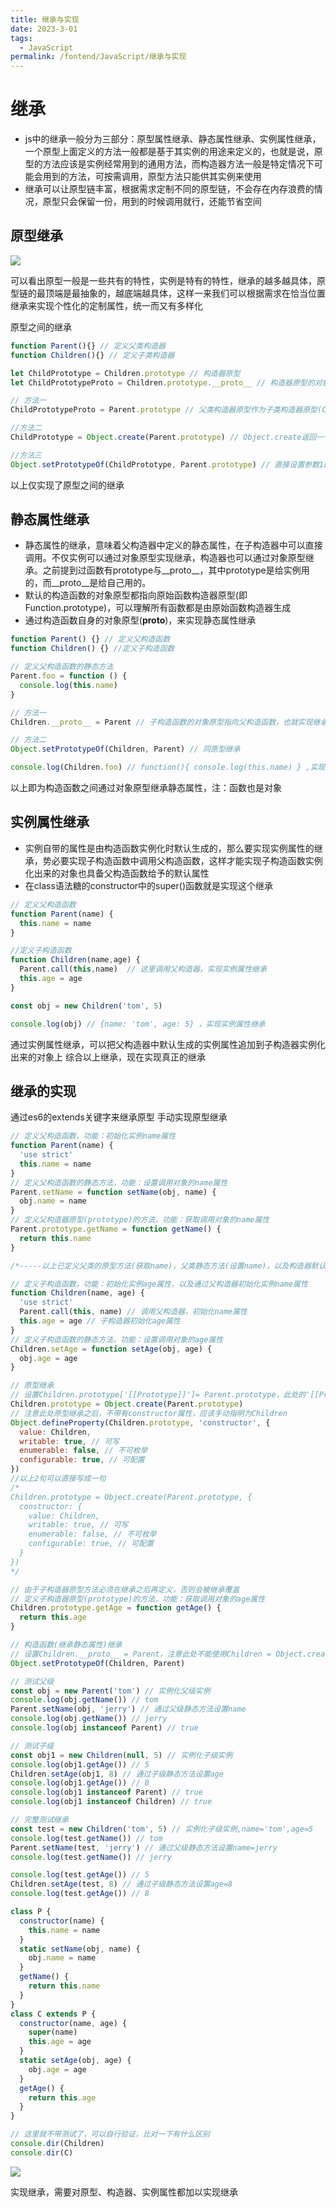 ```yaml
---
title: 继承与实现  
date: 2023-3-01
tags:
  - JavaScript
permalink: /fontend/JavaScript/继承与实现
---
```


# 继承

- js中的继承一般分为三部分：原型属性继承、静态属性继承、实例属性继承，一个原型上面定义的方法一般都是基于其实例的用途来定义的，也就是说，原型的方法应该是实例经常用到的通用方法，而构造器方法一般是特定情况下可能会用到的方法，可按需调用，原型方法只能供其实例来使用
- 继承可以让原型链丰富，根据需求定制不同的原型链，不会存在内存浪费的情况，原型只会保留一份，用到的时候调用就行，还能节省空间

## 原型继承
![](http://file.cqcdq.top/gOFS4UqxKbvvSV4YqvlGmFkLOvQOeToE/%E5%8E%9F%E5%9E%8B%E7%BB%A7%E6%89%BF.png)

可以看出原型一般是一些共有的特性，实例是特有的特性，继承的越多越具体，原型链的最顶端是最抽象的，越底端越具体，这样一来我们可以根据需求在恰当位置继承来实现个性化的定制属性，统一而又有多样化

原型之间的继承
```js
function Parent(){} // 定义父类构造器
function Children(){} // 定义子类构造器

let ChildPrototype = Children.prototype // 构造器原型
let ChildPrototypeProto = Children.prototype.__proto__ // 构造器原型的对象原型

// 方法一
ChildPrototypeProto = Parent.prototype // 父类构造器原型作为子类构造器原型(ChildPrototype)的对象原型(ChildPrototypeProto)

//方法二
ChildPrototype = Object.create(Parent.prototype) // Object.create返回一个对象，其__proto__指向传入的参数，也就实现返回的对象继承参数对象

//方法三
Object.setPrototypeOf(ChildPrototype, Parent.prototype) // 直接设置参数1的原型(__proto__)为参数2
```
以上仅实现了原型之间的继承
## 静态属性继承

- 静态属性的继承，意味着父构造器中定义的静态属性，在子构造器中可以直接调用。不仅实例可以通过对象原型实现继承，构造器也可以通过对象原型继承。之前提到过函数有prototype与__proto__，其中prototype是给实例用的，而__proto__是给自己用的。
- 默认的构造函数的对象原型都指向原始函数构造器原型(即Function.prototype)，可以理解所有函数都是由原始函数构造器生成
- 通过构造函数自身的对象原型(__proto__)，来实现静态属性继承
```js
function Parent() {} // 定义父构造函数
function Children() {} //定义子构造函数

// 定义父构造函数的静态方法
Parent.foo = function () {
  console.log(this.name)
}

// 方法一
Children.__proto__ = Parent // 子构造函数的对象原型指向父构造函数，也就实现继承

// 方法二
Object.setPrototypeOf(Children, Parent) // 同原型继承

console.log(Children.foo) // function(){ console.log(this.name) } ,实现继承
```
以上即为构造函数之间通过对象原型继承静态属性，注：函数也是对象
## 实例属性继承

- 实例自带的属性是由构造函数实例化时默认生成的，那么要实现实例属性的继承，势必要实现子构造函数中调用父构造函数，这样才能实现子构造函数实例化出来的对象也具备父构造函数给予的默认属性
- 在class语法糖的constructor中的super()函数就是实现这个继承
```js
// 定义父构造函数
function Parent(name) {
  this.name = name
}

//定义子构造函数
function Children(name,age) {
  Parent.call(this,name)  // 这里调用父构造器，实现实例属性继承
  this.age = age
}

const obj = new Children('tom', 5)

console.log(obj) // {name: 'tom', age: 5} ，实现实例属性继承
```
通过实例属性继承，可以把父构造器中默认生成的实例属性追加到子构造器实例化出来的对象上
综合以上继承，现在实现真正的继承
## 继承的实现

通过es6的extends关键字来继承原型
手动实现原型继承
```js
// 定义父构造函数，功能：初始化实例name属性
function Parent(name) {
  'use strict'
  this.name = name
}
// 定义父构造函数的静态方法，功能：设置调用对象的name属性
Parent.setName = function setName(obj, name) {
  obj.name = name
}
// 定义父构造器原型(prototype)的方法，功能：获取调用对象的name属性
Parent.prototype.getName = function getName() {
  return this.name
}

/*-----以上已定义父类的原型方法(获取name)，父类静态方法(设置name)，以及构造器默认初始化的属性name------*/

// 定义子构造函数，功能：初始化实例age属性，以及通过父构造器初始化实例name属性
function Children(name, age) {
  'use strict'
  Parent.call(this, name) // 调用父构造器，初始化name属性
  this.age = age // 子构造器初始化age属性
}
// 定义子构造函数的静态方法，功能：设置调用对象的age属性
Children.setAge = function setAge(obj, age) {
  obj.age = age
}

// 原型继承
// 设置Children.prototype['[[Prototype]]']= Parent.prototype，此处的'[[Prototype]]'与设置__proto__相同
Children.prototype = Object.create(Parent.prototype)
// 注意此处原型继承之后，不带有constructor属性，应该手动指明为Children
Object.defineProperty(Children.prototype, 'constructor', {
  value: Children,
  writable: true, // 可写
  enumerable: false, // 不可枚举
  configurable: true, // 可配置
})
//以上2句可以直接写成一句
/*
Children.prototype = Object.create(Parent.prototype, {
  constructor: {
    value: Children,
    writable: true, // 可写
    enumerable: false, // 不可枚举
    configurable: true, // 可配置
  }
})
*/

// 由于子构造器原型方法必须在继承之后再定义，否则会被继承覆盖
// 定义子构造器原型(prototype)的方法，功能：获取调用对象的age属性
Children.prototype.getAge = function getAge() {
  return this.age
}

// 构造函数(继承静态属性)继承
// 设置Children.__proto__ = Parent，注意此处不能使用Children = Object.create(Parent)，因为Object.create返回的是一个对象不能替换构造函数
Object.setPrototypeOf(Children, Parent)

// 测试父级
const obj = new Parent('tom') // 实例化父级实例
console.log(obj.getName()) // tom
Parent.setName(obj, 'jerry') // 通过父级静态方法设置name
console.log(obj.getName()) // jerry
console.log(obj instanceof Parent) // true

// 测试子级
const obj1 = new Children(null, 5) // 实例化子级实例
console.log(obj1.getAge()) // 5
Children.setAge(obj1, 8) // 通过子级静态方法设置age
console.log(obj1.getAge()) // 8
console.log(obj1 instanceof Parent) // true
console.log(obj1 instanceof Children) // true

// 完整测试继承
const test = new Children('tom', 5) // 实例化子级实例,name='tom',age=5
console.log(test.getName()) // tom
Parent.setName(test, 'jerry') // 通过父级静态方法设置name=jerry
console.log(test.getName()) // jerry

console.log(test.getAge()) // 5
Children.setAge(test, 8) // 通过子级静态方法设置age=8
console.log(test.getAge()) // 8

class P {
  constructor(name) {
    this.name = name
  }
  static setName(obj, name) {
    obj.name = name
  }
  getName() {
    return this.name
  }
}
class C extends P {
  constructor(name, age) {
    super(name)
    this.age = age
  }
  static setAge(obj, age) {
    obj.age = age
  }
  getAge() {
    return this.age
  }
}

// 这里就不带测试了，可以自行验证，比对一下有什么区别
console.dir(Children)
console.dir(C)
```
![](http://file.cqcdq.top/laaWtdK2nURgSQ5vnASSHn9n3c34wGAF/%E5%8E%9F%E5%9E%8B%E7%BB%A7%E6%89%BF%E7%BB%93%E6%9E%9C.png)  

实现继承，需要对原型、构造器、实例属性都加以实现继承
